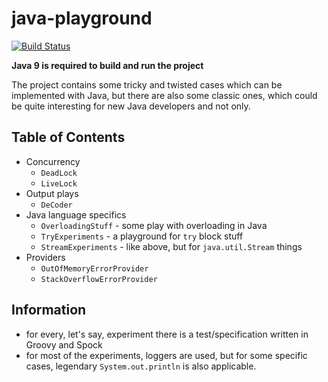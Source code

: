 # java-playground

[![Build Status](https://travis-ci.org/kraluk/java-playground.svg?branch=master)](https://travis-ci.org/kraluk/java-playground)

**Java 9 is required to build and run the project**

The project contains some tricky and twisted cases which can be implemented with Java, but there are also some classic ones, which could be quite interesting for new Java developers and not only.

## Table of Contents

- Concurrency
    + `DeadLock`
    + `LiveLock`
- Output plays
    + `DeCoder`
- Java language specifics
    + `OverloadingStuff` - some play with overloading in Java
    + `TryExperiments` - a playground for `try` block stuff
    + `StreamExperiments` - like above, but for `java.util.Stream` things
- Providers
    + `OutOfMemoryErrorProvider`
    + `StackOverflowErrorProvider`
    
## Information

- for every, let's say, experiment there is a test/specification written in Groovy and Spock
- for most of the experiments, loggers are used, but for some specific cases, legendary `System.out.println` is also applicable.